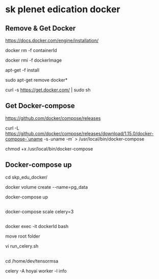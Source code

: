 
# sk plenet edication docker

## Remove & Get Docker
https://docs.docker.com/engine/installation/

docker rm -f containerId

docker rmi -f dockerImage

apt-get -f install

sudo apt-get remove docker*

curl -s https://get.docker.com/ | sudo sh


## Get Docker-compose
https://github.com/docker/compose/releases

curl -L https://github.com/docker/compose/releases/download/1.15.0/docker-compose-`uname -s`-`uname -m` > /usr/local/bin/docker-compose

chmod +x /usr/local/bin/docker-compose


## Docker-compose up
cd skp_edu_docker/

docker volume create --name=pg_data

docker-compose up


## 
docker-compose scale celery=3

##
docker exec -it dockerId bash

move root folder

vi run_celery.sh


##
cd /home/dev/tensormsa

celery -A hoyai worker -l info
